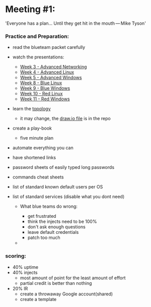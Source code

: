 # Meeting #1:
'Everyone has a plan… Until they get hit in the mouth — Mike Tyson'

### Practice and Preparation:

- read the blueteam packet carefully
- watch the presentations:
  - [Week 3 - Advanced Networking](https://tinyurl.com/y45axubl)
  - [Week 4 - Advanced Linux](https://tinyurl.com/y24muwda)
  - [Week 5 - Advanced Windows](https://tinyurl.com/y5h8mtgg)
  - [Week 8 - Blue Linux](https://tinyurl.com/y4u9w53u)
  - [Week 9 - Blue Windows](https://tinyurl.com/y54akrjs)
  - [Week 10 - Red Linux](https://tinyurl.com/y2vrkfzx)
  - [Week 11 - Red Windows](https://tinyurl.com/y2etqszs)

- learn the [topology](https://github.com/Bad3r/IRSEC2019-BlueTeam/blob/master/IRSec2019.png)
  - it may change, the [draw.io file](https://github.com/Bad3r/IRSEC2019-BlueTeam/blob/master/IRSEC2019.drawio) is in the repo

- create a play-book
  - five minute plan
- automate everything you can
- have shortened links
- password sheets of easily typed long passwords
- commands cheat sheets
- list of standard known default users per OS
- list of standard services (disable what you dont need)


  - What blue teams do wrong:
    - get frustrated
    - think the injects need to be 100%
    - don't ask enough questions
    - leave default credentials
    - patch too much

  -
### scoring:
  - 40% uptime
  - 40% injects
    - most amount of point for the least amount of effort
    - partial credit is better than nothing
  - 20% IR
    - create a throwaway Google account(shared)
    - create a template
